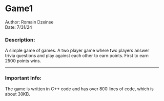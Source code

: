 # Game1

Author: Romain Dzeinse<br>
Date: 7/31/24

<h3>Description:</h3>
  A simple game of games. A two player game where two players answer trivia questions and play against each other to earn points. First to earn 2500 points wins.
<hr>
<h3>Important Info:</h3>
   <p>The game is written in C++ code and has over 800 lines of code, which is about 30KB.</p>
